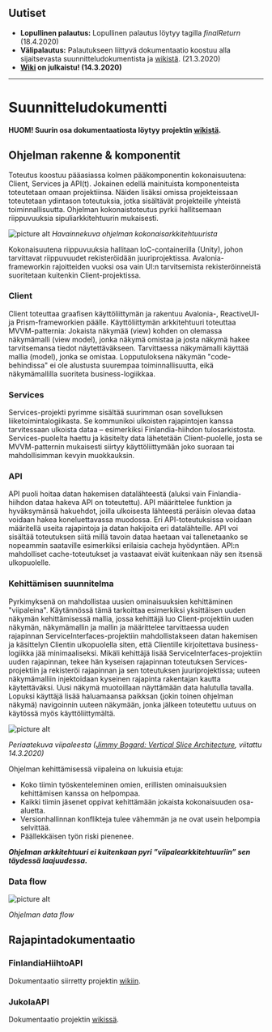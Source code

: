 ## Uutiset ##
* **Lopullinen palautus:** Lopullinen palautus löytyy tagilla *finalReturn* (18.4.2020)
* **Välipalautus:** Palautukseen liittyvä dokumentaatio koostuu alla sijaitsevasta suunnitteludokumentista ja [wikistä](../wikis/Home). (21.3.2020)
* **[Wiki](../wikis/Home) on julkaistu! (14.3.2020)**

---

# Suunnitteludokumentti #

**HUOM! Suurin osa dokumentaatiosta löytyy projektin [wikistä](../wikis/Home).**

## Ohjelman rakenne & komponentit ##
Toteutus koostuu pääasiassa kolmen pääkomponentin kokonaisuutena: Client, Services ja API(t). Jokainen edellä mainituista komponenteista toteutetaan omaan projektiinsa. Näiden lisäksi omissa projekteissaan toteutetaan ydintason toteutuksia, jotka sisältävät projekteille yhteistä toiminnallisuutta. Ohjelman kokonaistoteutus pyrkii hallitsemaan riippuvuuksia sipuliarkkitehtuurin mukaisesti.


![picture alt](https://i.imgur.com/bnjs88p.png)
*Havainnekuva ohjelman kokonaisarkkitehtuurista*


Kokonaisuutena riippuvuuksia hallitaan IoC-containerilla (Unity), johon tarvittavat riippuvuudet rekisteröidään juuriprojektissa. Avalonia-frameworkin rajoitteiden vuoksi osa vain UI:n tarvitsemista rekisteröinneistä suoritetaan kuitenkin Client-projektissa.

### Client ###
Client toteuttaa graafisen käyttöliittymän ja rakentuu Avalonia-, ReactiveUI- ja Prism-frameworkien päälle. Käyttöliittymän arkkitehtuuri toteuttaa MVVM-patternia: Jokaista näkymää (view) kohden on olemassa näkymämalli (view model), jonka näkymä omistaa ja josta näkymä hakee tarvitsemansa tiedot näytettäväkseen. Tarvittaessa näkymämalli käyttää mallia (model), jonka se omistaa. Lopputuloksena näkymän "code-behindissa" ei ole alustusta suurempaa toiminnallisuutta, eikä näkymämallilla suoriteta business-logiikkaa.

### Services ###
Services-projekti pyrimme sisältää suurimman osan sovelluksen liiketoimintalogiikasta. Se kommunikoi ulkoisten rajapintojen kanssa tarvitessaan ulkoista dataa – esimerkiksi Finlandia-hiihdon tulosarkistosta. Services-puolelta haettu ja käsitelty data lähetetään Client-puolelle, josta se MVVM-patternin mukaisesti siirtyy käyttöliittymään joko suoraan tai mahdollisimman kevyin muokkauksin.

### API ###
API puoli hoitaa datan hakemisen datalähteestä (aluksi vain Finlandia-hiihdon dataa hakeva API on toteutettu). API määrittelee funktion ja hyväksymänsä hakuehdot, joilla ulkoisesta lähteestä peräisin olevaa dataa voidaan hakea koneluettavassa muodossa. Eri API-toteutuksissa voidaan määritellä useita rajapintoja ja datan hakijoita eri datalähteille. API voi sisältää toteutuksen siitä millä tavoin dataa haetaan vai tallenetaanko se nopeammin saataville esimerkiksi erilaisia cacheja hyödyntäen. API:n mahdolliset cache-toteutukset ja vastaavat eivät kuitenkaan näy sen itsensä ulkopuolelle.

### Kehittämisen suunnitelma ###
Pyrkimyksenä on mahdollistaa uusien ominaisuuksien kehittäminen "viipaleina". Käytännössä tämä tarkoittaa esimerkiksi yksittäisen uuden näkymän kehittämisessä mallia, jossa kehittäjä luo Client-projektiin uuden näkymän, näkymämallin ja mallin ja määrittelee tarvittaessa uuden rajapinnan ServiceInterfaces-projektiin mahdollistakseen datan hakemisen ja käsittelyn Clientin ulkopuolella siten, että Clientille kirjoitettava business-logiikka jää minimaaliseksi. Mikäli kehittäjä lisää ServiceInterfaces-projektiin uuden rajapinnan, tekee hän kyseisen rajapinnan toteutuksen Services-projektiin ja rekisteröi rajapinnan ja sen toteutuksen juuriprojektissa; uuteen näkymämalliin injektoidaan kyseinen rajapinta rakentajan kautta käytettäväksi. Uusi näkymä muotoillaan näyttämään data halutulla tavalla. Lopuksi käyttäjä lisää haluamaansa paikksan (jokin toinen ohjelman näkymä) navigoinnin uuteen näkymään, jonka jälkeen toteutettu uutuus on käytössä myös käyttöliittymältä.


![picture alt](https://jimmybogardsblog.blob.core.windows.net/jimmybogardsblog/3/2018/Picture0030.png)

*Periaatekuva viipaleesta ([Jimmy Bogard: Vertical Slice Architecture](https://jimmybogard.com/vertical-slice-architecture/), viitattu 14.3.2020)*


Ohjelman kehittämisessä viipaleina on lukuisia etuja:

* Koko tiimin työskenteleminen omien, erillisten ominaisuuksien kehittämisen kanssa on helpompaa.
* Kaikki tiimin jäsenet oppivat kehittämään jokaista kokonaisuuden osa-aluetta.
* Versionhallinnan konflikteja tulee vähemmän ja ne ovat usein helpompia selvittää.
* Päällekkäisen työn riski pienenee.

***Ohjelman arkkitehtuuri ei kuitenkaan pyri ”viipalearkkitehtuuriin” sen täydessä laajuudessa.***

### Data flow ###
![picture alt](https://i.imgur.com/kzvHeZD.png)

*Ohjelman data flow*

## Rajapintadokumentaatio ##

### FinlandiaHiihtoAPI ###
Dokumentaatio siirretty projektin [wikiin](../wikis/Rajapinnat/FinlandiaHiihtoAPI).

### JukolaAPI ###
Dokumentaatio projektin [wikissä](../wikis/Rajapinnat/JukolaAPI).
